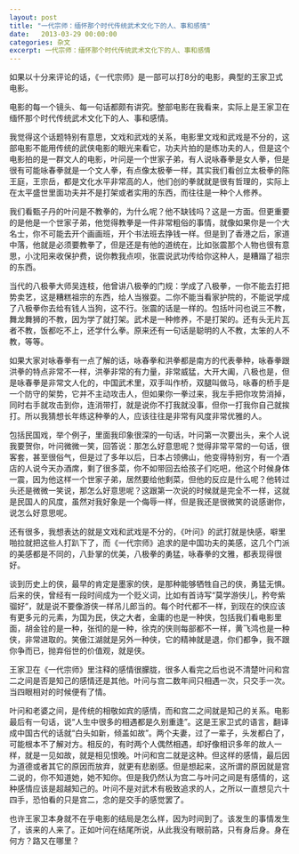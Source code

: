 ```yaml
---
layout: post
title: "一代宗师：缅怀那个时代传统武术文化下的人、事和感情"
date:   2013-03-29 00:00:00
categories: 杂文
excerpt: 一代宗师：缅怀那个时代传统武术文化下的人、事和感情
---
```


如果以十分来评论的话，《一代宗师》是一部可以打8分的电影，典型的王家卫式电影。

电影的每一个镜头、每一句话都颇有讲究。整部电影在我看来，实际上是王家卫在缅怀那个时代传统武术文化下的人、事和感情。

我觉得这个话题特别有意思，文戏和武戏的关系，电影里文戏和武戏是不分的，这部电影不能用传统的武侠电影的眼光来看它，功夫片拍的是练功夫的人，但是这个电影拍的是一群文人的电影，叶问是一个世家子弟，有人说咏春拳是女人拳，但是很有可能咏春拳就是一个文人拳，有点像太极拳一样，其实我们看创立太极拳的陈王庭，王宗岳，都是文化水平非常高的人，他们创的拳就就是很有哲理的，实际上在太平盛世里面功夫并不是打架或者实用的东西，而往往是一种个人修养。

我们看甄子丹的叶问是不教拳的，为什么呢？他不缺钱吗？这是一方面。但更重要的是他是一个世家子弟，他觉得教拳是一件非常粗俗的事情，就像如果你是一个大名士，你不可能去开个画画班，开个书法班去挣钱一样。但是到了香港之后，家道中落，他就是必须要教拳了，但是还是有他的道统在，比如张震那个人物也很有意思，小沈阳来收保护费，说你教我点呗，张震说武功传给你这种人，是糟蹋了祖宗的东西。

当代的八极拳大师吴连枝，他曾讲八极拳的门规：学成了八极拳，一你不能去打把势卖艺，这是糟糕祖宗的东西，给人当猴耍。二你不能当看家护院的，不能说学成了八极拳你去给有钱人当狗，这不行。张震的话是一样的。包括叶问也说三不教，舞龙舞狮的不教，因为学了就打架。武术是一种修养，不是打架的。还有头无片瓦者不教，饭都吃不上，还学什么拳。原来还有一句话是聪明的人不教，太笨的人不教，等等。

如果大家对咏春拳有一点了解的话，咏春拳和洪拳都是南方的代表拳种，咏春拳跟洪拳的特点非常不一样，洪拳非常的有力量，非常威猛，大开大阖，八极也是，但是咏春拳是非常文人化的，中国武术里，双手叫作桥，双腿叫做马，咏春的桥手是一个防守的架势，它并不主动攻击人，但如果你一拳过来，我左手把你攻势消掉，同时右手就攻击到你，连消带打，就是说你不打我就没事，但你一打我你自己就挨打。所以我猜想长年练这种拳的人，应该往往是非常有风度非常优雅的人。

包括民国戏，举个例子，里面我印象很深的一句话，叶问第一次要出头，来个人说我要贺你，叶问微微一笑，回答说：那怎么好意思呢？觉得非常平常的一句话，很客套，甚至很俗气，但是过了多年以后，日本占领佛山，他变得特别穷，有一个酒店的人说今天办酒席，剩了很多菜，你不如带回去给孩子们吃吧，他这个时候身体一震，因为他这样一个世家子弟，居然要给他剩菜，但他的反应是什么呢？他转过头还是微微一笑说，那怎么好意思呢？这跟第一次说的时候就是完全不一样，这就是民国人的风度，虽然对我好象是一个侮辱一样，但是我还是很微笑的说感谢你，说怎么好意思呢。

还有很多，我想表达的就是文戏和武戏是不分的，《叶问》的武打就是快感，噼里啪拉就把这些人打趴下了，而《一代宗师》追求的是中国功夫的美感，这几个门派的美感都是不同的，八卦掌的优美，八极拳的勇猛，咏春拳的文雅，都表现得很好。

谈到历史上的侠，最早的肯定是墨家的侠，是那种能够牺牲自己的侠，勇猛无惧。后来的侠，曾经有一段时间成为一个贬义词，比如有首诗写“莫学游侠儿，矜夸紫骝好”，就是说不要像游侠一样吊儿郎当的。每个时代都不一样，到现在的侠应该有更多元的元素，为国为民，侠之大者，金庸的也是一种侠，包括我们看电影里面，胡金铨的是一种，张彻的是一种，徐克的侠则每部都不一样，黄飞鸿也是一种侠，非常进取的。笑傲江湖就是另外一种侠，它的精神就是退，你们都争，我不跟你争而已，抛弃俗世的价值观，就是侠。

王家卫在《一代宗师》里注释的感情很朦胧，很多人看完之后也说不清楚叶问和宫二之间是否是知己的感情还是其他。叶问与宫二数年间只相遇一次，只交手一次。当四眼相对的时候便有了情。

叶问和老婆之间，是传统的相敬如宾的感情，而和宫二之间就是知己的关系。电影最后有一句话，说“人生中很多的相遇都是久别重逢”。这是王家卫式的语言，翻译成中国古代的话就“白头如新，倾盖如故”。两个夫妻，过了一辈子，头发都白了，可能根本不了解对方。相反的，有时两个人偶然相遇，却好像相识多年的故人一样，就是一见如故，就是相见恨晚。叶问和宫二就是这种。但这样的感情，最后因为道德或者其它的原因而放弃，就更有悲剧感。但是想起来，这所谓的原因就是宫二说的，你不知道她，她不知你。但是我仍然认为宫二与叶问之间是有感情的，这种感情应该是超越知己的。叶问不是对武术有极致追求的人，之所以一直想见六十四手，恐怕看的只是宫二，念的是交手的感觉罢了。

也许王家卫本身就不在乎电影的结局是怎么样，因为时间到了。该发生的事情发生了，该来的人来了。正如叶问在结尾所说，从此我没有眼前路，只有身后身。身在何方？路又在哪里？